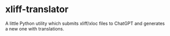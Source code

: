 # xliff-translator
A little Python utility which submits xliff/xloc files to ChatGPT and generates a new one with translations.
